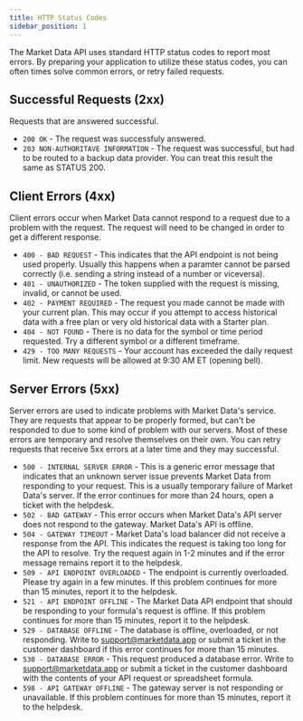 ```yaml
---
title: HTTP Status Codes
sidebar_position: 1
---
```


The Market Data API uses standard HTTP status codes to report most errors. By preparing your application to utilize these status codes, you can often times solve common errors, or retry failed requests.

## Successful Requests (2xx)

Requests that are answered successful.

- `200 OK` - The request was successfuly answered.
- `203 NON-AUTHORITAVE INFORMATION` - The request was successful, but had to be routed to a backup data provider. You can treat this result the same as STATUS 200.

## Client Errors (4xx)

Client errors occur when Market Data cannot respond to a request due to a problem with the request. The request will need to be changed in order to get a different response.

- `400 - BAD REQUEST` - This indicates that the API endpoint is not being used properly. Usually this happens when a paramter cannot be parsed correctly (i.e. sending a string instead of a number or viceversa).
- `401 - UNAUTHORIZED` - The token supplied with the request is missing, invalid, or cannot be used.
- `402 - PAYMENT REQUIRED` - The request you made cannot be made with your current plan. This may occur if you attempt to access historical data with a free plan or very old historical data with a Starter plan.
- `404 - NOT FOUND` - There is no data for the symbol or time period requested. Try a different symbol or a different timeframe.
- `429 - TOO MANY REQUESTS` - Your account has exceeded the daily request limit. New requests will be allowed at 9:30 AM ET (opening bell).

## Server Errors (5xx)

Server errors are used to indicate problems with Market Data's service. They are requests that appear to be properly formed, but can't be responded to due to some kind of problem with our servers. Most of these errors are temporary and resolve themselves on their own. You can retry requests that receive 5xx errors at a later time and they may successful.

- `500 - INTERNAL SERVER ERROR` - This is a generic error message that indicates that an unknown server issue prevents Market Data from responding to your request. This is a usually temporary failure of Market Data's server. If the error continues for more than 24 hours, open a ticket with the helpdesk.
- `502 - BAD GATEWAY` - This error occurs when Market Data's API server does not respond to the gateway. Market Data's API is offline.
- `504 - GATEWAY TIMEOUT` - Market Data's load balancer did not receive a response from the API. This indicates the request is taking too long for the API to resolve. Try the request again in 1-2 minutes and if the error message remains report it to the helpdesk.
- `509 - API ENDPOINT OVERLOADED` - The endpoint is currently overloaded. Please try again in a few minutes. If this problem continues for more than 15 minutes, report it to the helpdesk.
- `521 - API ENDPOINT OFFLINE` - The Market Data API endpoint that should be responding to your formula's request is offline. If this problem continues for more than 15 minutes, report it to the helpdesk.
- `529 - DATABASE OFFLINE` - The database is offline, overloaded, or not responding. Write to support@marketdata.app or submit a ticket in the customer dashboard if this error continues for more than 15 minutes.
- `530 - DATABASE ERROR` - This request produced a database error. Write to support@marketdata.app or submit a ticket in the customer dashboard with the contents of your API request or spreadsheet formula.
- `598 - API GATEWAY OFFLINE` - The gateway server is not responding or unavailable. If this problem continues for more than 15 minutes, report it to the helpdesk.
